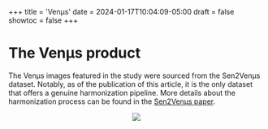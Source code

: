+++
title = 'Venµs'
date = 2024-01-17T10:04:09-05:00
draft = false
showtoc = false
+++

#

# The Venµs product

The Venµs images featured in the study were sourced from the Sen2Venµs dataset. Notably, as of the publication of this article, it is the only dataset that offers a genuine harmonization pipeline. More details about the harmonization process can be found in the [Sen2Venµs paper](https://www.mdpi.com/2306-5729/7/7/96).

<p align="center">
  <img src="/OpenSR-test/imgs/venus1.png"/>
</p>